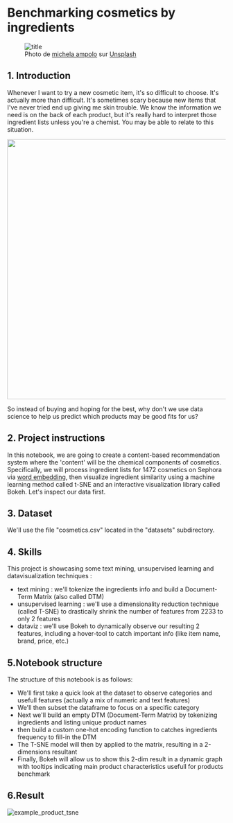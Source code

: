 # Benchmarking cosmetics by ingredients
<figure>
  <img src="https://github.com/xaviermmi/academic-projects/assets/122324304/ebf73918-2a96-4f61-8a26-2f210c9f0fe0" alt="title">
  <figcaption>Photo de <a href="https://unsplash.com/fr/@mikelina5?utm_source=unsplash&utm_medium=referral&utm_content=creditCopyText">michela ampolo</a> sur <a href="https://unsplash.com/fr/photos/7tDGb3HrITg?utm_source=unsplash&utm_medium=referral&utm_content=creditCopyText">Unsplash</a></figcaption>
</figure>
  

## 1. Introduction
<p>Whenever I want to try a new cosmetic item, it's so difficult to choose. It's actually more than difficult. It's sometimes scary because new items that I've never tried end up giving me skin trouble. We know the information we need is on the back of each product, but it's really hard to interpret those ingredient lists unless you're a chemist. You may be able to relate to this situation.</p>
<p><img src="https://github.com/xaviermmi/academic-projects/assets/122324304/0f29a3d9-f7b7-4ea3-9afd-88002051c27b"
 style="width:800px;height:600px;"></p>
<p>So instead of buying and hoping for the best, why don't we use data science to help us predict which products may be good fits for us?

## 2. Project instructions
In this notebook, we are going to create a content-based recommendation system where the 'content' will be the chemical components of cosmetics. Specifically, we will process ingredient lists for 1472 cosmetics on Sephora via <a href="https://en.wikipedia.org/wiki/Word_embedding">word embedding</a>, then visualize ingredient similarity using a machine learning method called t-SNE and an interactive visualization library called Bokeh. Let's inspect our data first.</p>

## 3. Dataset
<p>We'll use the file "cosmetics.csv" located in the "datasets" subdirectory.
  
## 4. Skills
<p>This project is showcasing some text mining, unsupervised learning and datavisualization techniques : 
<ul>
<li>text mining : we'll tokenize the ingredients info and build a Document-Term Matrix (also called DTM)
<li>unsupervised learning : we'll use a dimensionality reduction technique (called T-SNE) to drastically shrink the number of features from 2233 to only 2 features
<li>dataviz : we'll use Bokeh to dynamically observe our resulting 2 features, including a hover-tool to catch important info (like item name, brand, price, etc.)</li>
</ul>

## 5.Notebook structure
The structure of this notebook is as follows:</p>
<ul>
<li>We'll first take a quick look at the dataset to observe categories and usefull features (actually a mix of numeric and text features)
<li>We'll then subset the dataframe to focus on a specific category
<li>Next we'll build an empty DTM (Document-Term Matrix) by tokenizing ingredients and listing unique product names
<li>then build a custom one-hot encoding function to catches ingredients frequency to fill-in the DTM
<li>The T-SNE model will then by applied to the matrix, resulting in a 2-dimensions resultant
<li>Finally, Bokeh will allow us to show this 2-dim result in a dynamic graph with tooltips indicating main product characteristics usefull for products benchmark</li>
</ul>

## 6.Result
![example_product_tsne](https://github.com/xaviermmi/academic-projects/assets/122324304/0e9f90c1-4206-455d-b31f-130e73d5dc65)

